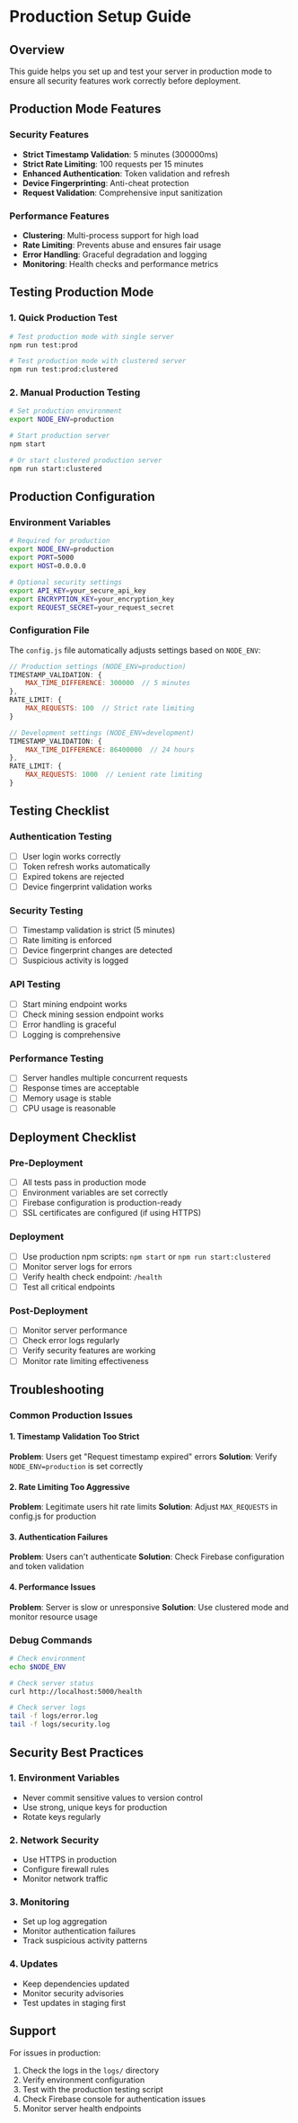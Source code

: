 # Production Setup Guide

## Overview
This guide helps you set up and test your server in production mode to ensure all security features work correctly before deployment.

## Production Mode Features

### Security Features
- **Strict Timestamp Validation**: 5 minutes (300000ms)
- **Strict Rate Limiting**: 100 requests per 15 minutes
- **Enhanced Authentication**: Token validation and refresh
- **Device Fingerprinting**: Anti-cheat protection
- **Request Validation**: Comprehensive input sanitization

### Performance Features
- **Clustering**: Multi-process support for high load
- **Rate Limiting**: Prevents abuse and ensures fair usage
- **Error Handling**: Graceful degradation and logging
- **Monitoring**: Health checks and performance metrics

## Testing Production Mode

### 1. Quick Production Test
```bash
# Test production mode with single server
npm run test:prod

# Test production mode with clustered server
npm run test:prod:clustered
```

### 2. Manual Production Testing
```bash
# Set production environment
export NODE_ENV=production

# Start production server
npm start

# Or start clustered production server
npm run start:clustered
```

## Production Configuration

### Environment Variables
```bash
# Required for production
export NODE_ENV=production
export PORT=5000
export HOST=0.0.0.0

# Optional security settings
export API_KEY=your_secure_api_key
export ENCRYPTION_KEY=your_encryption_key
export REQUEST_SECRET=your_request_secret
```

### Configuration File
The `config.js` file automatically adjusts settings based on `NODE_ENV`:

```javascript
// Production settings (NODE_ENV=production)
TIMESTAMP_VALIDATION: {
    MAX_TIME_DIFFERENCE: 300000  // 5 minutes
},
RATE_LIMIT: {
    MAX_REQUESTS: 100  // Strict rate limiting
}

// Development settings (NODE_ENV=development)
TIMESTAMP_VALIDATION: {
    MAX_TIME_DIFFERENCE: 86400000  // 24 hours
},
RATE_LIMIT: {
    MAX_REQUESTS: 1000  // Lenient rate limiting
}
```

## Testing Checklist

### Authentication Testing
- [ ] User login works correctly
- [ ] Token refresh works automatically
- [ ] Expired tokens are rejected
- [ ] Device fingerprint validation works

### Security Testing
- [ ] Timestamp validation is strict (5 minutes)
- [ ] Rate limiting is enforced
- [ ] Device fingerprint changes are detected
- [ ] Suspicious activity is logged

### API Testing
- [ ] Start mining endpoint works
- [ ] Check mining session endpoint works
- [ ] Error handling is graceful
- [ ] Logging is comprehensive

### Performance Testing
- [ ] Server handles multiple concurrent requests
- [ ] Response times are acceptable
- [ ] Memory usage is stable
- [ ] CPU usage is reasonable

## Deployment Checklist

### Pre-Deployment
- [ ] All tests pass in production mode
- [ ] Environment variables are set correctly
- [ ] Firebase configuration is production-ready
- [ ] SSL certificates are configured (if using HTTPS)

### Deployment
- [ ] Use production npm scripts: `npm start` or `npm run start:clustered`
- [ ] Monitor server logs for errors
- [ ] Verify health check endpoint: `/health`
- [ ] Test all critical endpoints

### Post-Deployment
- [ ] Monitor server performance
- [ ] Check error logs regularly
- [ ] Verify security features are working
- [ ] Monitor rate limiting effectiveness

## Troubleshooting

### Common Production Issues

#### 1. Timestamp Validation Too Strict
**Problem**: Users get "Request timestamp expired" errors
**Solution**: Verify `NODE_ENV=production` is set correctly

#### 2. Rate Limiting Too Aggressive
**Problem**: Legitimate users hit rate limits
**Solution**: Adjust `MAX_REQUESTS` in config.js for production

#### 3. Authentication Failures
**Problem**: Users can't authenticate
**Solution**: Check Firebase configuration and token validation

#### 4. Performance Issues
**Problem**: Server is slow or unresponsive
**Solution**: Use clustered mode and monitor resource usage

### Debug Commands
```bash
# Check environment
echo $NODE_ENV

# Check server status
curl http://localhost:5000/health

# Check server logs
tail -f logs/error.log
tail -f logs/security.log
```

## Security Best Practices

### 1. Environment Variables
- Never commit sensitive values to version control
- Use strong, unique keys for production
- Rotate keys regularly

### 2. Network Security
- Use HTTPS in production
- Configure firewall rules
- Monitor network traffic

### 3. Monitoring
- Set up log aggregation
- Monitor authentication failures
- Track suspicious activity patterns

### 4. Updates
- Keep dependencies updated
- Monitor security advisories
- Test updates in staging first

## Support

For issues in production:
1. Check the logs in the `logs/` directory
2. Verify environment configuration
3. Test with the production testing script
4. Check Firebase console for authentication issues
5. Monitor server health endpoints
